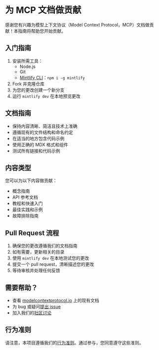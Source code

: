 # 为 MCP 文档做贡献

感谢您有兴趣为模型上下文协议（Model Context Protocol，MCP）文档做贡献！本指南将帮助您开始贡献。

## 入门指南

1. 安装所需工具：
   - Node.js
   - Git
   - [Mintlify CLI](https://www.npmjs.com/package/mintlify)：`npm i -g mintlify`
2. Fork 并克隆仓库
3. 为您的更改创建一个新分支
4. 运行 `mintlify dev` 在本地预览更改

## 文档指南

- 保持内容清晰、简洁且技术上准确
- 遵循现有的文件结构和命名约定
- 在适当的地方包含代码示例
- 使用正确的 MDX 格式和组件
- 测试所有链接和代码示例

## 内容类型

您可以为以下内容做贡献：

- 概念指南
- API 参考文档
- 教程和快速入门
- 最佳实践和示例
- 故障排除指南

## Pull Request 流程

1. 确保您的更改遵循我们的文档指南
2. 如有需要，更新相关的目录
3. 使用 `mintlify dev` 在本地测试您的更改
4. 提交一个 pull request，清晰描述您的更改
5. 等待审核并处理任何反馈

## 需要帮助？

- 查看 [modelcontextprotocol.io](https://modelcontextprotocol.io) 上的现有文档
- 为 bug 或疑问[提出 issue](https://github.com/modelcontextprotocol/docs/issues)
- 加入我们的[社区讨论](https://github.com/modelcontextprotocol/docs/discussions)

## 行为准则

请注意，本项目遵循我们的[行为准则](CODE_OF_CONDUCT.md)。通过参与，您同意遵守这些准则。
